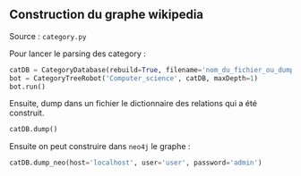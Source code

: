 ## Construction du graphe wikipedia

Source : `category.py`

Pour lancer le parsing des category :
```python
catDB = CategoryDatabase(rebuild=True, filename='nom_du_fichier_ou_dump')
bot = CategoryTreeRobot('Computer_science', catDB, maxDepth=1)
bot.run()
````
Ensuite, dump dans un fichier le dictionnaire des relations qui a été construit.

```python
catDB.dump()
```
Ensuite on peut construire dans `neo4j` le graphe :

```python
catDB.dump_neo(host='localhost', user='user', password='admin')
```
